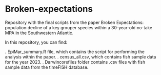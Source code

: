 # Broken-expectations

Repository with the final scripts from the paper Broken Expectations: population decline of a key grouper species within a 30-year-old no-take MPA in the Southwestern Atlantic.

In this repository, you can find:

. EpiMar_summary.R file, which contains the script for performing the analysis within the paper.
. census_all.csv, which contains fish sample data for the year 2023.
. Darwincorefiles folder contains .csv files with fish sample data from the timeFISH database.






